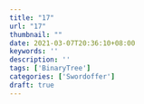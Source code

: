 ```yaml
---
title: "17"
url: "17"
thumbnail: ""
date: 2021-03-07T20:36:10+08:00
keywords: ''
description: ''
tags: ['BinaryTree']
categories: ['Swordoffer']
draft: true
---
```

